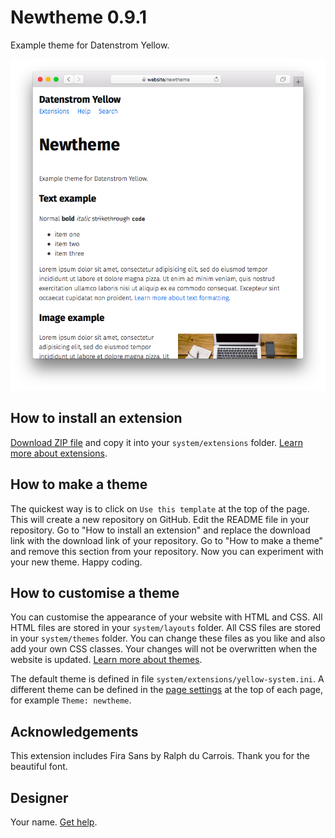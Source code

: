 # Newtheme 0.9.1

Example theme for Datenstrom Yellow.

<p align="center"><img src="SCREENSHOT.png" alt="Screenshot"></p>

## How to install an extension

[Download ZIP file](https://github.com/datenstrom/yellow-newtheme/archive/refs/heads/main.zip) and copy it into your `system/extensions` folder. [Learn more about extensions](https://github.com/annaesvensson/yellow-update).

## How to make a theme

The quickest way is to click on `Use this template` at the top of the page. This will create a new repository on GitHub. Edit the README file in your repository. Go to "How to install an extension" and replace the download link with the download link of your repository. Go to "How to make a theme" and remove this section from your repository. Now you can experiment with your new theme. Happy coding.

## How to customise a theme

You can customise the appearance of your website with HTML and CSS. All HTML files are stored in your `system/layouts` folder. All CSS files are stored in your `system/themes` folder. You can change these files as you like and also add your own CSS classes. Your changes will not be overwritten when the website is updated. [Learn more about themes](https://datenstrom.se/yellow/help/how-to-customise-a-theme).

The default theme is defined in file `system/extensions/yellow-system.ini`. A different theme can be defined in the [page settings](https://github.com/annaesvensson/yellow-core#settings-page) at the top of each page, for example `Theme: newtheme`.

## Acknowledgements

This extension includes Fira Sans by Ralph du Carrois. Thank you for the beautiful font.

## Designer

Your name. [Get help](https://datenstrom.se/yellow/help/).
